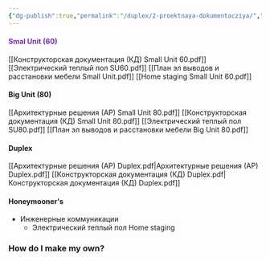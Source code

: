 ```yaml
---
{"dg-publish":true,"permalink":"/duplex/2-proektnaya-dokumentacziya/","noteIcon":"","updated":"2024-12-02T03:57:39.223+03:00"}
---
```



#### <span style="color:rgb(112, 48, 160)">Smal Unit (60)</span>


[[Конструкторская документация (КД) Small Unit 60.pdf]]
[[Электрический теплый пол SU60.pdf]]
[[План эл выводов и расстановки мебели Small Unit.pdf]]
[[Home staging Small Unit 60.pdf]]


#### Big Unit (80) 
[[Архитектурные решения (АР) Small Unit 80.pdf]]
[[Конструкторская документация (КД) Small Unit 80.pdf]]
[[Электрический теплый пол SU80.pdf]]
[[План эл выводов и расстановки мебели Big Unit 80.pdf]]

#### Duplex
[[Архитектурные решения (АР) Duplex.pdf\|Архитектурные решения (АР) Duplex.pdf]]
[[Конструкторская документация (КД) Duplex.pdf\|Конструкторская документация (КД) Duplex.pdf]]


#### Honeymooner's


- Инженерные коммуникации
  - Электрический теплый пол
Home staging
### How do I make my own?

